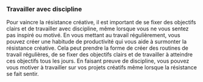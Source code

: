 ### Travailler avec discipline 
Pour vaincre la résistance créative, il est important de se fixer des objectifs clairs et de travailler avec discipline, même lorsque vous ne vous sentez pas inspiré ou motivé. En vous mettant au travail régulièrement, vous pouvez créer une habitude de productivité qui vous aide à surmonter la résistance créative. Cela peut prendre la forme de créer des routines de travail régulières, de se fixer des objectifs clairs et de travailler à atteindre ces objectifs tous les jours. En faisant preuve de discipline, vous pouvez vous motiver à travailler sur vos projets créatifs même lorsque la résistance se fait sentir.